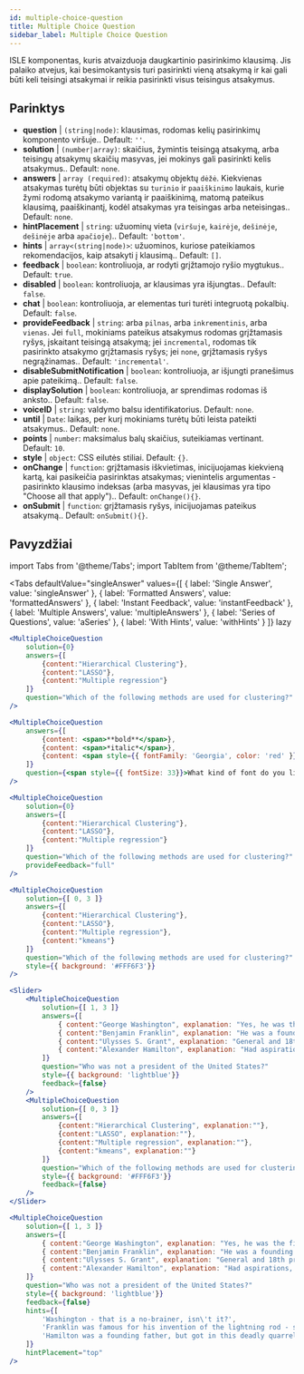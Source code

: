 ```yaml
---
id: multiple-choice-question 
title: Multiple Choice Question
sidebar_label: Multiple Choice Question
---
```


ISLE komponentas, kuris atvaizduoja daugkartinio pasirinkimo klausimą. Jis palaiko atvejus, kai besimokantysis turi pasirinkti vieną atsakymą ir kai gali būti keli teisingi atsakymai ir reikia pasirinkti visus teisingus atsakymus.

## Parinktys

* __question__ | `(string|node)`: klausimas, rodomas kelių pasirinkimų komponento viršuje.. Default: `''`.
* __solution__ | `(number|array)`: skaičius, žymintis teisingą atsakymą, arba teisingų atsakymų skaičių masyvas, jei mokinys gali pasirinkti kelis atsakymus.. Default: `none`.
* __answers__ | `array (required)`: atsakymų objektų `dėžė`. Kiekvienas atsakymas turėtų būti objektas su `turinio` ir `paaiškinimo` laukais, kurie žymi rodomą atsakymo variantą ir paaiškinimą, matomą pateikus klausimą, paaiškinantį, kodėl atsakymas yra teisingas arba neteisingas.. Default: `none`.
* __hintPlacement__ | `string`: užuominų vieta (`viršuje`, `kairėje`, `dešinėje`, `dešinėje` arba `apačioje`).. Default: `'bottom'`.
* __hints__ | `array<(string|node)>`: užuominos, kuriose pateikiamos rekomendacijos, kaip atsakyti į klausimą.. Default: `[]`.
* __feedback__ | `boolean`: kontroliuoja, ar rodyti grįžtamojo ryšio mygtukus.. Default: `true`.
* __disabled__ | `boolean`: kontroliuoja, ar klausimas yra išjungtas.. Default: `false`.
* __chat__ | `boolean`: kontroliuoja, ar elementas turi turėti integruotą pokalbių. Default: `false`.
* __provideFeedback__ | `string`: arba `pilnas`, arba `inkrementinis`, arba `vienas`. Jei `full`, mokiniams pateikus atsakymus rodomas grįžtamasis ryšys, įskaitant teisingą atsakymą; jei `incremental`, rodomas tik pasirinkto atsakymo grįžtamasis ryšys; jei `none`, grįžtamasis ryšys negrąžinamas.. Default: `'incremental'`.
* __disableSubmitNotification__ | `boolean`: kontroliuoja, ar išjungti pranešimus apie pateikimą.. Default: `false`.
* __displaySolution__ | `boolean`: kontroliuoja, ar sprendimas rodomas iš anksto.. Default: `false`.
* __voiceID__ | `string`: valdymo balsu identifikatorius. Default: `none`.
* __until__ | `Date`: laikas, per kurį mokiniams turėtų būti leista pateikti atsakymus.. Default: `none`.
* __points__ | `number`: maksimalus balų skaičius, suteikiamas vertinant. Default: `10`.
* __style__ | `object`: CSS eilutės stiliai. Default: `{}`.
* __onChange__ | `function`: grįžtamasis iškvietimas, inicijuojamas kiekvieną kartą, kai pasikeičia pasirinktas atsakymas; vienintelis argumentas - pasirinkto klausimo indeksas (arba masyvas, jei klausimas yra tipo "Choose all that apply").. Default: `onChange(){}`.
* __onSubmit__ | `function`: grįžtamasis ryšys, inicijuojamas pateikus atsakymą.. Default: `onSubmit(){}`.


## Pavyzdžiai

import Tabs from '@theme/Tabs';
import TabItem from '@theme/TabItem';

<Tabs
    defaultValue="singleAnswer"
    values={[
        { label: 'Single Answer', value: 'singleAnswer' },
        { label: 'Formatted Answers', value: 'formattedAnswers' },
        { label: 'Instant Feedback', value: 'instantFeedback' },
        { label: 'Multiple Answers', value: 'multipleAnswers' },
        { label: 'Series of Questions', value: 'aSeries' },
        { label: 'With Hints', value: 'withHints' }
    ]}
    lazy
>

<TabItem value="singleAnswer">

```jsx live
<MultipleChoiceQuestion
    solution={0}
    answers={[
        {content:"Hierarchical Clustering"},
        {content:"LASSO"},
        {content:"Multiple regression"}
    ]}
    question="Which of the following methods are used for clustering?"
/>
```

</TabItem>

<TabItem value="formattedAnswers" >

```jsx live
<MultipleChoiceQuestion
    answers={[
        {content: <span>**bold**</span>},
        {content: <span>*italic*</span>},
        {content: <span style={{ fontFamily: 'Georgia', color: 'red' }}>styled</span>}
    ]}
    question={<span style={{ fontSize: 33}}>What kind of font do you like the most?</span>}
/>
```

</TabItem>

<TabItem value="instantFeedback">

```jsx live
<MultipleChoiceQuestion
    solution={0}
    answers={[
        {content:"Hierarchical Clustering"},
        {content:"LASSO"},
        {content:"Multiple regression"}
    ]}
    question="Which of the following methods are used for clustering?"
    provideFeedback="full"
/>
```

</TabItem>

<TabItem value="multipleAnswers">

```jsx live
<MultipleChoiceQuestion
    solution={[ 0, 3 ]}
    answers={[
        {content:"Hierarchical Clustering"},
        {content:"LASSO"},
        {content:"Multiple regression"},
        {content:"kmeans"}
    ]}
    question="Which of the following methods are used for clustering?"
    style={{ background: '#FFF6F3'}}
/>
```

</TabItem>

<TabItem value="aSeries">

```jsx live
<Slider>
    <MultipleChoiceQuestion
        solution={[ 1, 3 ]}
        answers={[
            { content:"George Washington", explanation: "Yes, he was the first president." },
            { content:"Benjamin Franklin", explanation: "He was a founding father."},
            { content:"Ulysses S. Grant", explanation: "General and 18th president." },
            { content:"Alexander Hamilton", explanation: "Had aspirations, but died in a duel." }
        ]}
        question="Who was not a president of the United States?"
        style={{ background: 'lightblue'}}
        feedback={false}
    />
    <MultipleChoiceQuestion
        solution={[ 0, 3 ]}
        answers={[
            {content:"Hierarchical Clustering", explanation:""},
            {content:"LASSO", explanation:""},
            {content:"Multiple regression", explanation:""},
            {content:"kmeans", explanation:""}
        ]}
        question="Which of the following methods are used for clustering?"
        style={{ background: '#FFF6F3'}}
        feedback={false}
    />
</Slider>
```

</TabItem>

<TabItem value="withHints">

```jsx live
<MultipleChoiceQuestion
    solution={[ 1, 3 ]}
    answers={[
        { content:"George Washington", explanation: "Yes, he was the first president." },
        { content:"Benjamin Franklin", explanation: "He was a founding father."},
        { content:"Ulysses S. Grant", explanation: "General and 18th president." },
        { content:"Alexander Hamilton", explanation: "Had aspirations, but died in a duel." }
    ]}
    question="Who was not a president of the United States?"
    style={{ background: 'lightblue'}}
    feedback={false}
    hints={[
        'Washington - that is a no-brainer, isn\'t it?',
        'Franklin was famous for his invention of the lightning rod - so why become more?',
        'Hamilton was a founding father, but got in this deadly quarrel with Aaron Burr.',
    ]}
    hintPlacement="top"
/>
```

</TabItem>

</Tabs>
